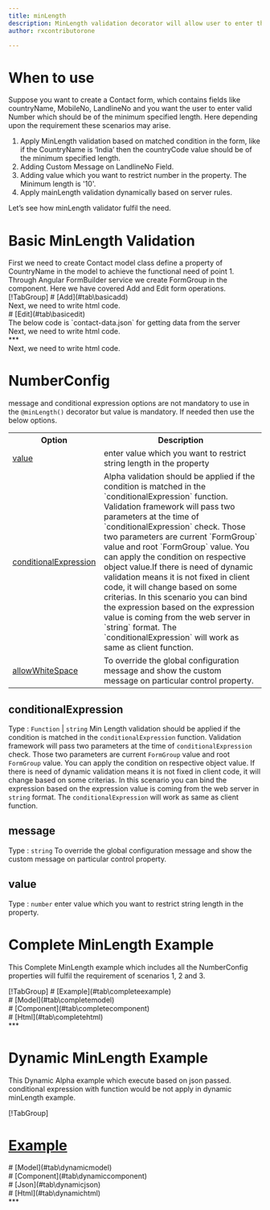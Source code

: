 ```yaml
---
title: minLength 
description: MinLength validation decorator will allow user to enter the input length matching the minimum length value parameter.
author: rxcontributorone

---
```

# When to use
Suppose you want to create a Contact form, which contains fields like countryName, MobileNo, LandlineNo and you want the user to enter valid  Number which should be of the minimum specified length. Here depending upon the requirement these scenarios may arise.
<ol>
<li>Apply MinLength validation based on matched condition in the form, like if the CountryName is ‘India’ then the countryCode value  should be of the minimum specified length.</li>
<li>Adding Custom Message on LandlineNo Field.</li>
<li>Adding value which you want to restrict number in the property. The Minimum length is '10'. </li>
<li>Apply mainLength validation dynamically based on server rules.</li>
</ol>
Let’s see how minLength validator fulfil the need.

# Basic MinLength Validation

<data-scope scope="['decorator']">
First we need to create Contact model class define a property of CountryName in the model to achieve the functional need of point 1.
<div component="app-code" key="alpha-add-model"></div> 
</data-scope>
Through Angular FormBuilder service we create FormGroup in the component.
Here we have covered Add and Edit form operations. 

<data-scope scope="['decorator']">
<div component="app-tabs" key="basic-operations"></div>
[!TabGroup]
# [Add](#tab\basicadd)
<div component="app-code" key="alpha-add-component"></div> 
Next, we need to write html code.
<div component="app-code" key="alpha-add-html"></div> 
<div component="app-alpha-add" title="alpha Decorator for add Example"></div>
# [Edit](#tab\basicedit)
<div component="app-code" key="alpha-edit-component"></div> 
The below code is `contact-data.json` for getting data from the server
<div component="app-code" key="data-json"></div> 
Next, we need to write html code.
<div component="app-code" key="alpha-edit-html"></div> 
<div component="app-alpha-add" title="alpha Decorator for edit Example"></div>
***
</data-scope>

<data-scope scope="['validator','templateDriven']">
<div component="app-code" key="alpha-add-component"></div> 
Next, we need to write html code.
<div component="app-code" key="alpha-add-html"></div> 
<div component="app-alpha-add" title="alpha Decorator for add Example"></div>
</data-scope>

# NumberConfig 

message and conditional expression options are not mandatory to use in the `@minLength()` decorator but value is mandatory. If needed then use the below options.

<table class="table table-bordered table-striped">
<tr><th>Option</th><th>Description</th></tr>
<tr><td><a href="#value" (click)='scrollTo("#value")' title="value">value</a></td><td>enter value which you want to restrict string length in the property</td></tr>
<tr><td><a href="#conditionalExpression" (click)='scrollTo("#conditionalExpression")' title="conditionalExpression">conditionalExpression</a></td><td>Alpha validation should be applied if the condition is matched in the `conditionalExpression` function. Validation framework will pass two parameters at the time of `conditionalExpression` check. Those two parameters are current `FormGroup` value and root `FormGroup` value. You can apply the condition on respective object value.If there is need of dynamic validation means it is not fixed in client code, it will change based on some criterias. In this scenario you can bind the expression based on the expression value is coming from the web server in `string` format. The `conditionalExpression` will work as same as client function.</td></tr>
<tr><td><a href="#message" (click)='scrollTo("#message")' title="message">allowWhiteSpace</a></td><td>To override the global configuration message and show the custom message on particular control property.</td></tr>
</table>

## conditionalExpression 
Type :  `Function`  |  `string` 
Min Length validation should be applied if the condition is matched in the `conditionalExpression` function. Validation framework will pass two parameters at the time of `conditionalExpression` check. Those two parameters are current `FormGroup` value and root `FormGroup` value. You can apply the condition on respective object value.
If there is need of dynamic validation means it is not fixed in client code, it will change based on some criterias. In this scenario you can bind the expression based on the expression value is coming from the web server in `string` format. The `conditionalExpression` will work as same as client function.

<div component="app-note" key="minLength-conditionalExpressionExampleFunction-model"></div>
<div component="app-code" key="minLength-conditionalExpressionExampleFunction-model"></div> 
<div component="app-note" key="minLength-conditionalExpressionExampleString-model"></div> 
<div component="app-code" key="minLength-conditionalExpressionExampleString-model"></div> 

<div component="app-example-runner" ref-component="app-minLength-conditionalExpression" title="minLength decorators with conditionalExpression" key="conditionalExpression"></div>

## message 
Type :  `string` 
To override the global configuration message and show the custom message on particular control property.

<div component="app-code" key="minLength-messageExample-model"></div> 
<div component="app-example-runner" ref-component="app-minLength-message" title="minLength decorators with message" key="message"></div>

## value 
Type :  `number` 
enter value which you want to restrict string length in the property.

<div component="app-code" key="minLength-valueExample-model"></div> 
<div component="app-example-runner" ref-component="app-minLength-value" title="minLength decorators with value" key="value"></div>

# Complete MinLength Example

This Complete MinLength example which includes all the NumberConfig properties will fulfil the requirement of scenarios 1, 2 and 3.

<div component="app-tabs" key="complete"></div>
[!TabGroup]
# [Example](#tab\completeexample)
<div component="app-minLength-complete"></div>
<data-scope scope="['decorator']">
# [Model](#tab\completemodel)
<div component="app-code" key="minLength-complete-model"></div> 
</data-scope>
# [Component](#tab\completecomponent)
<div component="app-code" key="minLength-complete-component"></div> 
# [Html](#tab\completehtml)
<div component="app-code" key="minLength-complete-html"></div> 
***

# Dynamic MinLength Example

This Dynamic Alpha example which execute based on json passed. conditional expression with function would be not apply in dynamic minLength example. 

<div component="app-tabs" key="dynamic"></div>

[!TabGroup]
# [Example](#tab\dynamicexample)
<div component="app-minLength-dynamic"></div>
<data-scope scope="['decorator']">
# [Model](#tab\dynamicmodel)
<div component="app-code" key="minLength-dynamic-model"></div>
</data-scope>
# [Component](#tab\dynamiccomponent)
<div component="app-code" key="minLength-dynamic-component"></div>
# [Json](#tab\dynamicjson)
<div component="app-code" key="minLength-dynamic-json"></div>
# [Html](#tab\dynamichtml)
<div component="app-code" key="minLength-dynamic-html"></div> 
***
